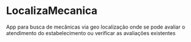 # LocalizaMecanica
App para busca de mecânicas via geo localização onde se pode avaliar o atendimento do estabelecimento ou verificar as avaliações existentes
